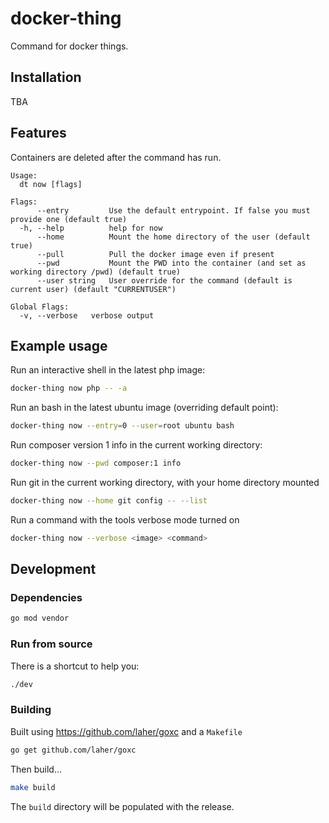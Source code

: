 # docker-thing

Command for docker things.

## Installation

TBA

## Features

Containers are deleted after the command has run.

```
Usage:
  dt now [flags]

Flags:
      --entry         Use the default entrypoint. If false you must provide one (default true)
  -h, --help          help for now
      --home          Mount the home directory of the user (default true)
      --pull          Pull the docker image even if present
      --pwd           Mount the PWD into the container (and set as working directory /pwd) (default true)
      --user string   User override for the command (default is current user) (default "CURRENTUSER")

Global Flags:
  -v, --verbose   verbose output
```

## Example usage

Run an interactive shell in the latest php image:

```sh
docker-thing now php -- -a
```

Run an bash in the latest ubuntu image (overriding default point):

```sh
docker-thing now --entry=0 --user=root ubuntu bash
```

Run composer version 1 info in the current working directory:

```sh
docker-thing now --pwd composer:1 info
```

Run git in the current working directory, with your home directory mounted

```sh
docker-thing now --home git config -- --list
```

Run a command with the tools verbose mode turned on

```sh
docker-thing now --verbose <image> <command>
```


## Development

### Dependencies

```sh
go mod vendor
```

### Run from source

There is a shortcut to help you:

```sh
./dev
```

### Building

Built using https://github.com/laher/goxc and a `Makefile`

```sh
go get github.com/laher/goxc
```

Then build...

```sh
make build
```

The `build` directory will be populated with the release.
